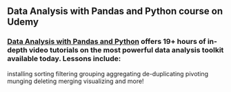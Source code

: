 ## Data Analysis with Pandas and Python course on Udemy

### [Data Analysis with Pandas and Python](https://www.udemy.com/share/1013ko3@X4DfoXRp65Dj81A0QRN49sydlgX3TOFpmwl0Hhe0KXkRISnbED-8UVDY7XRisWojbQ==/) offers 19+ hours of in-depth video tutorials on the most powerful data analysis toolkit available today. Lessons include:

installing
sorting
filtering
grouping
aggregating
de-duplicating
pivoting
munging
deleting
merging
visualizing
and more!


